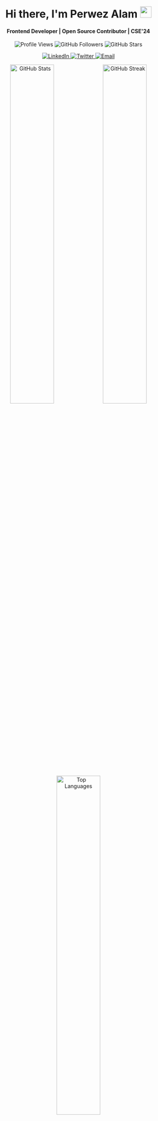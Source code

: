 <div align="center">
   <h1>Hi there, I'm Perwez Alam <img src="https://media.giphy.com/media/hvRJCLFzcasrR4ia7z/giphy.gif" width="30px"> </h1>
   <h4>Frontend Developer | Open Source Contributor | CSE'24</h4>

   <!-- Dynamic Badges -->
   <img src="https://komarev.com/ghpvc/?username=Perwez087&color=blueviolet&style=flat-square" alt="Profile Views" /> 
   <img src="https://img.shields.io/github/followers/Perwez087?style=social" alt="GitHub Followers" />
   <img src="https://img.shields.io/github/stars/Perwez087?style=social" alt="GitHub Stars" />

   <!-- Social Icons -->
   <p>
     <a href="https://www.linkedin.com/in/perwez-alam-08b429191/">
       <img src="https://img.shields.io/badge/LinkedIn-0077B5?logo=linkedin&logoColor=white&style=for-the-badge" alt="LinkedIn">
     </a>
     <a href="https://twitter.com/Perwez_A1am">
       <img src="https://img.shields.io/badge/Twitter-1DA1F2?logo=twitter&logoColor=white&style=for-the-badge" alt="Twitter">
     </a>
     <a href="mailto:perwezalam087@gmail.com">
       <img src="https://img.shields.io/badge/Email-D14836?logo=gmail&logoColor=white&style=for-the-badge" alt="Email">
     </a>
   </p>
</div>

<!-- GitHub Stats -->
<div align="center">
  <img width="48%" src="https://github-readme-stats.vercel.app/api?username=Perwez087&theme=tokyonight&show_icons=true&hide_border=true" alt="GitHub Stats" />
  <img width="48%" src="https://github-readme-streak-stats.herokuapp.com/?user=Perwez087&theme=tokyonight&hide_border=true" alt="GitHub Streak" />
</div>

<!-- Top Languages -->
<p align="center">
  <a href="https://github.com/anuraghazra/github-readme-stats">
    <img width="48%" src="https://github-readme-stats.vercel.app/api/top-langs/?username=Perwez087&layout=compact&theme=tokyonight&hide_border=true" alt="Top Languages" />
  </a>
</p>

<!-- Contribution Graph -->
<div align="center">
  <h2>📈 My GitHub Activity</h2>
  <img width="97%" src="https://github-readme-activity-graph.cyclic.app/graph?username=Perwez087&theme=tokyonight&hide_border=true" alt="Perwez's GitHub Contribution Graph" />
</div>

<!-- Fun Facts Section -->
<h2 align="center">🚀 About Me</h2>
<ul>
  <li>🌱 Currently deepening my expertise in <strong>Next.js</strong> and <strong>Tailwind CSS</strong>.</li>
  <li>👨‍💻 Actively working on the <a href="https://github.com/Perwez087/Oscar-Printing-Project">Oscar Printing Project</a>, building responsive UIs and seamless user experiences.</li>
  <li>💻 Strong knowledge of <strong>HTML</strong>, <strong>CSS</strong>, <strong>Tailwind CSS</strong>, <strong>JavaScript</strong>, and <strong>React.js</strong> for creating modern web applications.</li>
  <li>🎨 Fun Fact: I love using <strong>Figma</strong> to design intuitive and visually appealing user interfaces!</li>
</ul>

<!-- Footer -->
<p align="center">
  <img src="https://img.shields.io/badge/Made%20with-Markdown-blue?style=flat-square" alt="Markdown Badge" />
</p>
